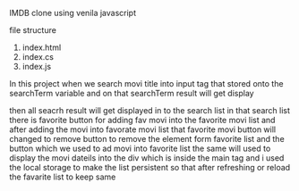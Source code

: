 IMDB clone 
using venila javascript

file structure 
1. index.html
2. index.cs
3. index.js

In this project when we search movi title into input tag that stored onto the searchTerm variable and on that searchTerm result will get display

then all seacrh result will get displayed in to the search list in that search list there is favorite button for adding fav movi into the favorite movi list and after adding the movi into favorate movi list that favorite movi button will changed to remove button to remove the element form favorite list and the button which we used to ad movi into favorite list the same will used to display the movi dateils into the div which is inside the main tag 
and i used the local storage to make the list  persistent so that after refreshing or reload the favarite list to keep same 


